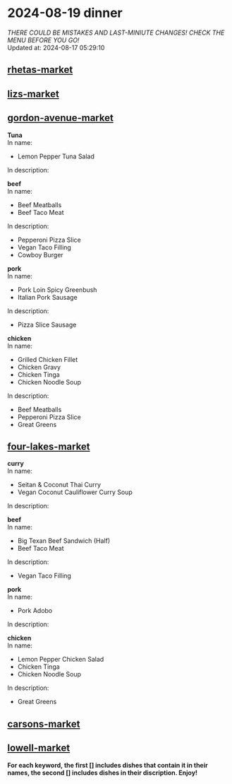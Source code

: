 # 2024-08-19 dinner  
*THERE COULD BE MISTAKES AND LAST-MINIUTE CHANGES! CHECK THE MENU BEFORE YOU GO!*  
Updated at: 2024-08-17 05:29:10  
## [rhetas-market](https://wisc-housingdining.nutrislice.com/menu/rhetas-market/dinner/2024-08-19)  
## [lizs-market](https://wisc-housingdining.nutrislice.com/menu/lizs-market/dinner/2024-08-19)  
## [gordon-avenue-market](https://wisc-housingdining.nutrislice.com/menu/gordon-avenue-market/dinner/2024-08-19)  
**Tuna**  
In name:   
 - Lemon Pepper Tuna Salad  
  
In description:   
  
**beef**  
In name:   
 - Beef Meatballs  
 - Beef Taco Meat  
  
In description:   
 - Pepperoni Pizza Slice  
 - Vegan Taco Filling  
 - Cowboy Burger  
  
**pork**  
In name:   
 - Pork Loin Spicy Greenbush  
 - Italian Pork Sausage  
  
In description:   
 - Pizza Slice Sausage  
  
**chicken**  
In name:   
 - Grilled Chicken Fillet  
 - Chicken Gravy  
 - Chicken Tinga  
 - Chicken Noodle Soup  
  
In description:   
 - Beef Meatballs  
 - Pepperoni Pizza Slice  
 - Great Greens  
  
## [four-lakes-market](https://wisc-housingdining.nutrislice.com/menu/four-lakes-market/dinner/2024-08-19)  
**curry**  
In name:   
 - Seitan & Coconut Thai Curry  
 - Vegan Coconut Cauliflower Curry Soup  
  
In description:   
  
**beef**  
In name:   
 - Big Texan Beef Sandwich (Half)  
 - Beef Taco Meat  
  
In description:   
 - Vegan Taco Filling  
  
**pork**  
In name:   
 - Pork Adobo  
  
In description:   
  
**chicken**  
In name:   
 - Lemon Pepper Chicken Salad  
 - Chicken Tinga  
 - Chicken Noodle Soup  
  
In description:   
 - Great Greens  
  
## [carsons-market](https://wisc-housingdining.nutrislice.com/menu/carsons-market/dinner/2024-08-19)  
## [lowell-market](https://wisc-housingdining.nutrislice.com/menu/lowell-market/dinner/2024-08-19)  
  
**For each keyword, the first [] includes dishes that contain it in their names, the second [] includes dishes in their discription. Enjoy!**  
